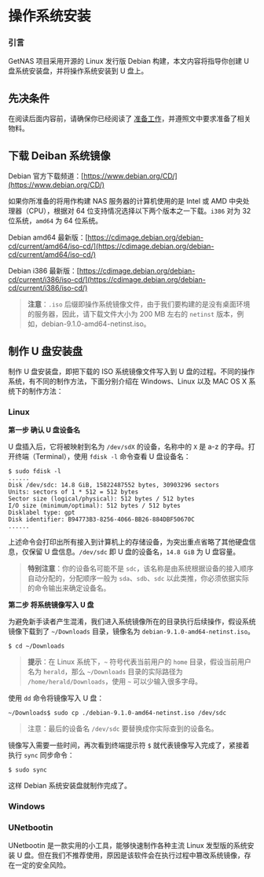 # 操作系统安装

### 引言

GetNAS 项目采用开源的 Linux 发行版 Debian 构建，本文内容将指导你创建 U 盘系统安装盘，并将操作系统安装到 U 盘上。

## 先决条件

在阅读后面内容前，请确保你已经阅读了 [准备工作](preparation.md)，并遵照文中要求准备了相关物料。

## 下载 Deiban 系统镜像

Debian 官方下载频道：[https://www.debian.org/CD/](https://www.debian.org/CD/)

如果你所准备的将用作构建 NAS 服务器的计算机使用的是 Intel 或 AMD 中央处理器（CPU），根据对 64 位支持情况选择以下两个版本之一下载。`i386` 对为 32 位系统，`amd64` 为 64 位系统。

Debian amd64 最新版：[https://cdimage.debian.org/debian-cd/current/amd64/iso-cd/](https://cdimage.debian.org/debian-cd/current/amd64/iso-cd/)

Debian i386 最新版：[https://cdimage.debian.org/debian-cd/current/i386/iso-cd/](https://cdimage.debian.org/debian-cd/current/i386/iso-cd/)

> **注意**：`.iso` 后缀即操作系统镜像文件，由于我们要构建的是没有桌面环境的服务器，因此，请下载文件大小为 200 MB 左右的 `netinst` 版本，例如，debian-9.1.0-amd64-netinst.iso。


## 制作 U 盘安装盘

制作 U 盘安装盘，即把下载的 ISO 系统镜像文件写入到 U 盘的过程。不同的操作系统，有不同的制作方法，下面分别介绍在 Windows、Linux 以及 MAC OS X 系统下的制作方法：

### Linux

**第一步 确认 U 盘设备名**

U 盘插入后，它将被映射到名为 `/dev/sdX` 的设备，名称中的 `X` 是 a-z 的字母。打开终端（Terminal），使用 `fdisk -l` 命令查看 U 盘设备名：

```
$ sudo fdisk -l
......
Disk /dev/sdc: 14.8 GiB, 15822487552 bytes, 30903296 sectors
Units: sectors of 1 * 512 = 512 bytes
Sector size (logical/physical): 512 bytes / 512 bytes
I/O size (minimum/optimal): 512 bytes / 512 bytes
Disklabel type: gpt
Disk identifier: B94773B3-8256-4066-BB26-884DBF50670C
......
```

上述命令会打印出所有接入到计算机上的存储设备，为突出重点省略了其他硬盘信息，仅保留 U 盘信息。`/dev/sdc` 即 U 盘的设备名，`14.8 GiB` 为 U 盘容量。

> **特别注意**：你的设备名可能不是 `sdc`，该名称是由系统根据设备的接入顺序自动分配的，分配顺序一般为 `sda`、`sdb`、`sdc` 以此类推，你必须依据实际的命令输出来确定设备名。

**第二步 将系统镜像写入 U 盘**

为避免新手读者产生混淆，我们进入系统镜像所在的目录执行后续操作，假设系统镜像下载到了 `~/Downloads` 目录，镜像名为 `debian-9.1.0-amd64-netinst.iso`。

```
$ cd ~/Downloads
```
> **提示**：在 Linux 系统下，`~` 符号代表当前用户的 `home` 目录，假设当前用户名为 `herald`，那么 `~/Downloads` 目录的实际路径为 `/home/herald/Downloads`，使用 `~` 可以少输入很多字母。

使用 `dd` 命令将镜像写入 U 盘：

```
~/Downloads$ sudo cp ./debian-9.1.0-amd64-netinst.iso /dev/sdc
```

> 注意：最后的设备名 `/dev/sdc` 要替换成你实际查到的设备名。

镜像写入需要一些时间，再次看到终端提示符 `$` 就代表镜像写入完成了，紧接着执行 `sync` 同步命令：

```
$ sudo sync
```

这样 Debian 系统安装盘就制作完成了。

### Windows



### UNetbootin

UNetbootin 是一款实用的小工具，能够快速制作各种主流 Linux 发型版的系统安装 U 盘。但在我们不推荐使用，原因是该软件会在执行过程中篡改系统镜像，存在一定的安全风险。